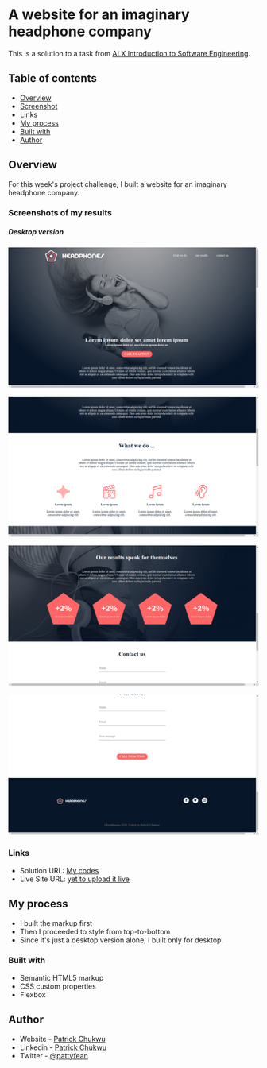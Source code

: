 # A website for an imaginary headphone company

This is a solution to a task from [ALX Introduction to Software Engineering](https://www.figma.com/file/glSzGhH0aPzOsN7NcHy09W/Holberton-School---Headphone-company-(Copy)?type=design&node-id=0-362&mode=design&t=irLR0ogec7bRWJSm-0). 

## Table of contents

  - [Overview](#overview)
  - [Screenshot](#screenshot)
  - [Links](#links)
  - [My process](#my-process)
  - [Built with](#built-with)
  - [Author](#author)

## Overview
For this week's project challenge, I  built a website for an imaginary headphone company.

### Screenshots of my results
##### Desktop version
![Desktop version](./images/headphone1.png)

![Desktop version](./images/headphones2.png)

![Desktop version](./images/headphones3.png)

![Desktop version](./images/headphones4.png)
<!-- ##### Mobile version:
![Mobile version wlll be built later](coming...) -->


### Links

- Solution URL: [My codes](https://github.com/Patrick-Chukwu/MySuperRepo/tree/main/frontend_mentor_challenges/qr-code_page)
- Live Site URL: [yet to upload it live](https://your-live-site-url.com)

## My process
   - I built the markup first
   - Then I proceeded to style from top-to-bottom
   - Since it's just a desktop version alone, I built only for desktop.
   
### Built with

- Semantic HTML5 markup
- CSS custom properties
- Flexbox



## Author

- Website - [Patrick Chukwu](https://www.your-site.com)
- Linkedin - [Patrick Chukwu](https://www.linkedin.com/in/patrick-chukwu)
- Twitter - [@pattyfean](https://www.twitter.com/d_patrickchukwu)




